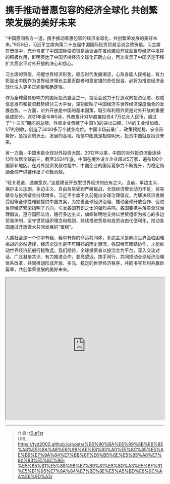 # 携手推动普惠包容的经济全球化 共创繁荣发展的美好未来


“中国愿同各方一道，携手推动普惠包容的经济全球化，共创繁荣发展的美好未来。”9月8日，习近平主席向第二十五届中国国际投资贸易洽谈会致贺信。习主席在贺信中，充分肯定了中国国际投资贸易洽谈会在推动建设开放型世界经济中发挥的积极作用，鲜明表达了中国坚持经济全球化正确方向，再次宣示了中国坚定不移扩大高水平对外开放的决心和信心。

习主席的贺信，把握世界经济形势，顺应时代发展潮流，心系各国人民福祉，有力彰显出中国作为世界经济增长主要贡献者和稳定锚的责任担当，必将为推进经济全球化注入更多正能量和确定性。

作为全球最具影响力的国际投资盛会之一，投洽会致力于打造双向投资促进、权威信息发布和投资趋势研讨三大平台，深刻反映了中国经济与世界经济深度融合的发展态势。一方面，对外开放是中国的基本国策，吸引和利用外资是对外开放的重要组成部分。2021年至今年5月，外商累计对华直接投资4.7万亿元人民币，超过了“十三五”期间的总额。外资企业贡献了中国1/3的进出口额、1/4的工业增加值、1/7的税收，创造了3000多万个就业岗位。中国市场前景广、政策预期稳、安全形势好，是投资的沃土、发展的高地。相信中国就是相信明天，投资中国就是投资未来。

另一方面，中国也是全球对外投资大国。2012年以来，中国的对外投资流量连续13年位居全球前三。截至2024年底，中国在境外设立企业超过5万家，遍布190个国家和地区。在对外投资发展过程中，中国企业的国际竞争力不断提升，为稳定畅通全球产供链作出了积极贡献。

“轻关易道，通商宽农。”这是建设开放型世界经济的应有之义。当前，单边主义、保护主义加剧，多边主义、自由贸易受到严峻挑战，全球经济增长动力不足，贸易壁垒与投资壁垒持续增多。习近平主席不久前提出全球治理倡议，为解决经济发展受阻等全球性难题提供中国方案，为完善全球经济治理、推动全球开放合作、促进世界经济繁荣指明了方向，引发各国有识之士的强烈共鸣。各国要携手落实全球治理倡议，遵守国际法治，践行多边主义，旗帜鲜明地支持以世贸组织为核心的多边贸易体制，坚守世贸组织理念和规则，持续推进贸易和投资自由化便利化，推动各国通过开放做大共同发展的“蛋糕”。

人类社会是一个你中有我、我中有你的命运共同体，多边主义是解决世界面临困难挑战的必然选择，经济全球化是不可阻挡的历史潮流，各国唯有团结协作，才能推动世界经济航船行稳致远。我们期待，全球投资者以投洽会为平台，深入交流对话、广泛凝聚共识、有力推进合作，登高望远，携手同行，共同推动全球经济治理体系改革，共同推动形成开放、多元、稳定的世界经济秩序，共同书写互利共赢新篇章，共创繁荣发展的美好未来。

<iframe
    width="100%"
    height="450"
    src="https://content-static.cctvnews.cctv.com/snow-book/index.html?item_id=14160900262223077970"
></iframe>

---

> 作者: [t0ur1st](https://github.com/tyd2000)  
> URL: https://tyd2000.github.io/posts/%E6%90%BA%E6%89%8B%E6%8E%A8%E5%8A%A8%E6%99%AE%E6%83%A0%E5%8C%85%E5%AE%B9%E7%9A%84%E7%BB%8F%E6%B5%8E%E5%85%A8%E7%90%83%E5%8C%96-%E5%85%B1%E5%88%9B%E7%B9%81%E8%8D%A3%E5%8F%91%E5%B1%95%E7%9A%84%E7%BE%8E%E5%A5%BD%E6%9C%AA%E6%9D%A5/  

